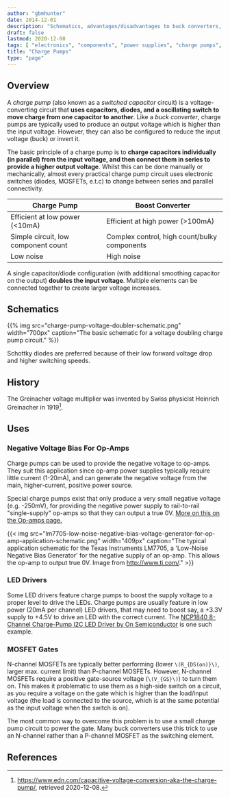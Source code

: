 ```yaml
---
author: "gbmhunter"
date: 2014-12-01
description: "Schematics, advantages/disadvantages to buck converters, uses/applications and more info about charge pumps (a type of SMPS)."
draft: false
lastmod: 2020-12-08
tags: [ "electronics", "components", "power supplies", "charge pumps", "SMPS", "switch-mode power supplies", "op-amps", "MOSFETs", "buck converters", "LEDs", "drivers", "voltage doublers", "diodes", "schottky", "capacitors" ]
title: "Charge Pumps"
type: "page"
---
```


## Overview

A _charge pump_ (also known as a _switched capacitor_ circuit) is a voltage-converting circuit that **uses capacitors, diodes, and a oscillating switch to move charge from one capacitor to another**. Like a _buck converter_, charge pumps are typically used to produce an output voltage which is higher than the input voltage. However, they can also be configured to reduce the input voltage (buck) or invert it.

The basic principle of a charge pump is to **charge capacitors individually (in parallel) from the input voltage, and then connect them in series to provide a higher output voltage**. Whilst this can be done manually or mechanically, almost every practical charge pump circuit uses electronic switches (diodes, MOSFETs, e.t.c) to change between series and parallel connectivity.

Charge Pump                         | Boost Converter
------------------------------------|-------------------
Efficient at low power (<10mA)      | Efficient at high power (>100mA)
Simple circuit, low component count | Complex control, high count/bulky components
Low noise                           | High noise

A single capacitor/diode configuration (with additional smoothing capacitor on the output) **doubles the input voltage**. Multiple elements can be connected together to create larger voltage increases.

## Schematics

{{% img src="charge-pump-voltage-doubler-schematic.png" width="700px" caption="The basic schematic for a voltage doubling charge pump circuit." %}}

Schottky diodes are preferred because of their low forward voltage drop and higher switching speeds.

## History

The Greinacher voltage multiplier was invented by Swiss physicist Heinrich Greinacher in 1919[^edn-capacitive-voltage-conversion].

## Uses

### Negative Voltage Bias For Op-Amps

Charge pumps can be used to provide the negative voltage to op-amps. They suit this application since op-amp power supplies typically require little current (1-20mA), and can generate the negative voltage from the main, higher-current, positive power source.

Special charge pumps exist that only produce a very small negative voltage (e.g. -250mV), for providing the negative power supply to rail-to-rail "single-supply" op-amps so that they can output a true 0V. [More on this on the Op-amps page.](/electronics/components/op-amps#rail-to-rail-op-amps)

{{< img src="lm7705-low-noise-negative-bias-voltage-generator-for-op-amp-application-schematic.png" width="409px" caption="The typical application schematic for the Texas Instruments LM7705, a 'Low-Noise Negative Bias Generator' for the negative supply of an op-amp. This allows the op-amp to output true 0V. Image from http://www.ti.com/."  >}}

### LED Drivers

Some LED drivers feature charge pumps to boost the supply voltage to a proper level to drive the LEDs. Charge pumps are usually feature in low power (20mA per channel) LED drivers, that may need to boost say, a +3.3V supply to +4.5V to drive an LED with the correct current. The [NCP1840 8-Channel Charge-Pump I2C LED Driver by On Semiconductor](http://www.onsemi.com/PowerSolutions/product.do?id=NCP1840) is one such example.

### MOSFET Gates

N-channel MOSFETs are typically better performing (lower `\(R_{DS(on)}\)`, larger max. current limit) than P-channel MOSFETs. However, N-channel MOSFETs require a positive gate-source voltage (`\(V_{GS}\)`) to turn them on. This makes it problematic to use them as a high-side switch on a circuit, as you require a voltage on the gate which is higher than the load/input voltage (the load is connected to the source, which is at the same potential as the input voltage when the switch is on).

The most common way to overcome this problem is to use a small charge pump circuit to power the gate. Many buck converters use this trick to use an N-channel rather than a P-channel MOSFET as the switching element.

## References

[^edn-capacitive-voltage-conversion]: <https://www.edn.com/capacitive-voltage-conversion-aka-the-charge-pump/>, retrieved 2020-12-08.